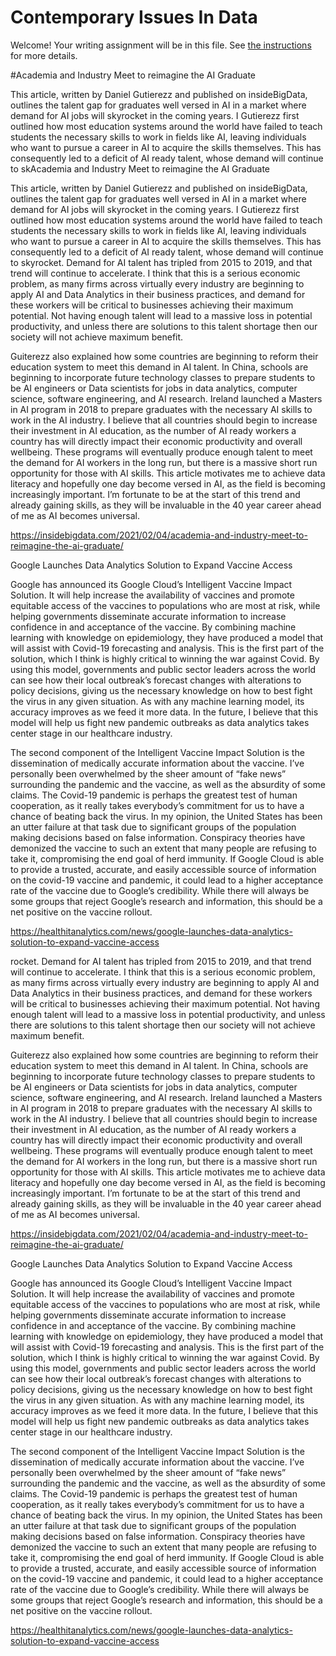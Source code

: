 # Contemporary Issues In Data

Welcome! Your writing assignment will be in this file.  See [the instructions](./instructions.md) for more details.

#Academia and Industry Meet to reimagine the AI Graduate 

This article, written by Daniel Gutierezz and published on insideBigData, outlines the talent gap for graduates well versed in AI in a market where demand for AI jobs will skyrocket in the coming years. I Gutierezz first outlined how most education systems around the world have failed to teach students the necessary skills to work in fields like AI, leaving individuals who want to pursue a career in AI to acquire the skills themselves. This has consequently led to a deficit of AI ready talent, whose demand will continue to skAcademia and Industry Meet to reimagine the AI Graduate 

This article, written by Daniel Gutierezz and published on insideBigData, outlines the talent gap for graduates well versed in AI in a market where demand for AI jobs will skyrocket in the coming years. I Gutierezz first outlined how most education systems around the world have failed to teach students the necessary skills to work in fields like AI, leaving individuals who want to pursue a career in AI to acquire the skills themselves. This has consequently led to a deficit of AI ready talent, whose demand will continue to skyrocket. Demand for AI talent has tripled from 2015 to 2019, and that trend will continue to accelerate. I think that this is a serious economic problem, as many firms across virtually every industry are beginning to apply AI and Data Analytics in their business practices, and demand for these workers will be critical to businesses achieving their maximum potential. Not having enough talent will lead to a massive loss in potential productivity, and unless there are solutions to this talent shortage then our society will not achieve maximum benefit. 

Guiterezz also explained how some countries are beginning to reform their education system to meet this demand in AI talent. In China, schools are beginning to incorporate future technology classes to prepare students to be AI engineers or Data scientists for jobs in data analytics, computer science, software engineering, and AI research. Ireland launched a Masters in AI program in 2018 to prepare graduates with the necessary AI skills to work in the AI industry. I believe that all countries should begin to increase their investment in AI education, as the number of AI ready workers a country has will directly impact their economic productivity and overall wellbeing. These programs will eventually produce enough talent to meet the demand for AI workers in the long run, but there is a massive short run opportunity for those with AI skills. This article motivates me to achieve data literacy and hopefully one day become versed in AI, as the field is becoming increasingly important. I’m fortunate to be at the start of this trend and already gaining skills, as they will be invaluable in the 40 year career ahead of me as AI becomes universal. 

https://insidebigdata.com/2021/02/04/academia-and-industry-meet-to-reimagine-the-ai-graduate/ 




Google Launches Data Analytics Solution to Expand Vaccine Access


Google has announced its Google Cloud’s Intelligent Vaccine Impact Solution. It will help increase the availability of vaccines and promote equitable access of the vaccines to populations who are most at risk, while helping governments disseminate accurate information to increase confidence in and acceptance of the vaccine. By combining machine learning with knowledge on epidemiology, they have produced a model that will assist with Covid-19 forecasting and analysis. This is the first part of the solution, which I think is highly critical to winning the war against Covid. By using this model, governments and public sector leaders across the world can see how their local outbreak’s forecast changes with alterations to policy decisions, giving us the necessary knowledge on how to best fight the virus in any given situation. As with any machine learning model, its accuracy improves as we feed it more data. In the future, I believe that this model will help us fight new pandemic outbreaks as data analytics takes center stage in our healthcare industry. 

The second component of the Intelligent Vaccine Impact Solution is the dissemination of medically accurate information about the vaccine. I’ve personally been overwhelmed by the sheer amount of “fake news” surrounding the pandemic and the vaccine, as well as the absurdity of some claims. The Covid-19 pandemic is perhaps the greatest test of human cooperation, as it really takes everybody’s commitment for us to have a chance of beating back the virus. In my opinion, the United States has been an utter failure at that task due to significant groups of the population making decisions based on false information. Conspiracy theories have demonized the vaccine to such an extent that many people are refusing to take it, compromising the end goal of herd immunity. If Google Cloud is able to provide a trusted, accurate, and easily accessible source of information on the covid-19 vaccine and pandemic, it could lead to a higher acceptance rate of the vaccine due to Google’s credibility. While there will always be some groups that reject Google’s research and information, this should be a net positive on the vaccine rollout. 


https://healthitanalytics.com/news/google-launches-data-analytics-solution-to-expand-vaccine-access 



rocket. Demand for AI talent has tripled from 2015 to 2019, and that trend will continue to accelerate. I think that this is a serious economic problem, as many firms across virtually every industry are beginning to apply AI and Data Analytics in their business practices, and demand for these workers will be critical to businesses achieving their maximum potential. Not having enough talent will lead to a massive loss in potential productivity, and unless there are solutions to this talent shortage then our society will not achieve maximum benefit. 

Guiterezz also explained how some countries are beginning to reform their education system to meet this demand in AI talent. In China, schools are beginning to incorporate future technology classes to prepare students to be AI engineers or Data scientists for jobs in data analytics, computer science, software engineering, and AI research. Ireland launched a Masters in AI program in 2018 to prepare graduates with the necessary AI skills to work in the AI industry. I believe that all countries should begin to increase their investment in AI education, as the number of AI ready workers a country has will directly impact their economic productivity and overall wellbeing. These programs will eventually produce enough talent to meet the demand for AI workers in the long run, but there is a massive short run opportunity for those with AI skills. This article motivates me to achieve data literacy and hopefully one day become versed in AI, as the field is becoming increasingly important. I’m fortunate to be at the start of this trend and already gaining skills, as they will be invaluable in the 40 year career ahead of me as AI becomes universal. 

https://insidebigdata.com/2021/02/04/academia-and-industry-meet-to-reimagine-the-ai-graduate/ 




Google Launches Data Analytics Solution to Expand Vaccine Access


Google has announced its Google Cloud’s Intelligent Vaccine Impact Solution. It will help increase the availability of vaccines and promote equitable access of the vaccines to populations who are most at risk, while helping governments disseminate accurate information to increase confidence in and acceptance of the vaccine. By combining machine learning with knowledge on epidemiology, they have produced a model that will assist with Covid-19 forecasting and analysis. This is the first part of the solution, which I think is highly critical to winning the war against Covid. By using this model, governments and public sector leaders across the world can see how their local outbreak’s forecast changes with alterations to policy decisions, giving us the necessary knowledge on how to best fight the virus in any given situation. As with any machine learning model, its accuracy improves as we feed it more data. In the future, I believe that this model will help us fight new pandemic outbreaks as data analytics takes center stage in our healthcare industry. 

The second component of the Intelligent Vaccine Impact Solution is the dissemination of medically accurate information about the vaccine. I’ve personally been overwhelmed by the sheer amount of “fake news” surrounding the pandemic and the vaccine, as well as the absurdity of some claims. The Covid-19 pandemic is perhaps the greatest test of human cooperation, as it really takes everybody’s commitment for us to have a chance of beating back the virus. In my opinion, the United States has been an utter failure at that task due to significant groups of the population making decisions based on false information. Conspiracy theories have demonized the vaccine to such an extent that many people are refusing to take it, compromising the end goal of herd immunity. If Google Cloud is able to provide a trusted, accurate, and easily accessible source of information on the covid-19 vaccine and pandemic, it could lead to a higher acceptance rate of the vaccine due to Google’s credibility. While there will always be some groups that reject Google’s research and information, this should be a net positive on the vaccine rollout. 


https://healthitanalytics.com/news/google-launches-data-analytics-solution-to-expand-vaccine-access 





